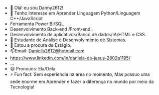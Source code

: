 - 👋 Olá! eu sou Danny2612!
- 👀 Tenho interesse em Aprender Linguagem Python/Linguagem C++/JavaScript
- Ferramenta Power BI/SQL
-  Desenvolvimento Back-end /Front-end .
- Desenvolvimento de aplicativos/Banco de dados/IA/HTML e CSS.
- 🌱 Estudante de Análise e Desenvolvimento de Sistemas.
- 💞️ Estou a procura de Estágio.
- 📫Email: Daniella2612@hotmail.com
- https://www.linkedin.com/in/daniela-de-jesus-2802a1195/
-  ...
- 😄 Pronouns: Ela/Dela
- ⚡ Fun fact: Sem experiencia na área no momento, Mas possuo uma sede enorme em Aprender e fazer a diferença no mundo por meio da Tecnologia!

<!---
Danny2612/Danny2612 is a ✨ special ✨ repository because its `README.md` (this file) appears on your GitHub profile.
You can click the Preview link to take a look at your changes.
--->
